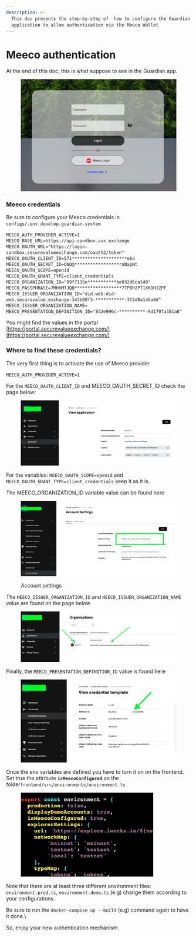 ```yaml
---
description: >-
  This doc presents the step-by-step of  how to configure the Guardian
  application to allow authentication via the Meeco Wallet
---
```


# Meeco authentication

At the end of this doc, this is what suppose to see in the Guardian app.

<figure><img src="../../../.gitbook/assets/Screenshot 2023-08-02 at 20.23.36.png" alt=""><figcaption></figcaption></figure>

### Meeco credentials

Be sure to configure your Meeco credentials in `configs/.env.develop.guardian.system`

```
MEECO_AUTH_PROVIDER_ACTIVE=1
MEECO_BASE_URL=https://api-sandbox.svx.exchange
MEECO_OAUTH_URL="https://login-sandbox.securevalueexchange.com/oauth2/token"
MEECO_OAUTH_CLIENT_ID=571*********************e6a
MEECO_OAUTH_SECRET_ID=ONO@*****************rnNxpNt
MEECO_OAUTH_SCOPE=openid
MEECO_OAUTH_GRANT_TYPE=client_credentials
MEECO_ORGANIZATION_ID="09f7115e***********be032d6ca149"
MEECO_PASSPHRASE=7MHHMTJQQ******************7TPBH2P71XKDH1ZPF
MEECO_ISSUER_ORGANIZATION_ID="did:web:did-web.securevalue.exchange:343b08f3-***********-3f2d8a146a0d"
MEECO_ISSUER_ORGANIZATION_NAME=
MEECO_PRESENTATION_DEFINITION_ID="832e996c-**********-9d170fa381a8"
```

You might find the values in the portal [https://portal.securevalueexchange.com/](https://portal.securevalueexchange.com/)

### Where to find these credentials?

The very first thing is to activate the use of Meeco provider

```
MEECO_AUTH_PROVIDER_ACTIVE=1
```

For the `MEECO_OAUTH_CLIENT_ID` and MEECO\_OAUTH\_SECRET\_ID check the page below:

<figure><img src="../../../.gitbook/assets/Screenshot 2023-08-02 at 20.44.38.png" alt=""><figcaption></figcaption></figure>

For the variables: `MEECO_OAUTH_SCOPE=openid` and `MEECO_OAUTH_GRANT_TYPE=client_credentials` keep it as it is.

The MEECO\_ORGANIZATION\_ID variable value can be found here

<figure><img src="../../../.gitbook/assets/Screenshot 2023-08-02 at 20.49.20.png" alt=""><figcaption><p>Account settings</p></figcaption></figure>

The `MEECO_ISSUER_ORGANIZATION_ID` and `MEECO_ISSUER_ORGANIZATION_NAME` value are found on the page below

<figure><img src="../../../.gitbook/assets/Screenshot 2023-08-02 at 20.53.58.png" alt=""><figcaption></figcaption></figure>

Finally, the `MEECO_PRESENTATION_DEFINITION_ID` value is found here

<figure><img src="../../../.gitbook/assets/Screenshot 2023-08-02 at 20.59.02.png" alt=""><figcaption></figcaption></figure>

Once the env variables are defined you have to turn it on on the frontend. Set true the attribute **`isMeecoConfigured`** on the folder`frontend/src/environments/environment.ts`

<figure><img src="../../../.gitbook/assets/Screenshot 2023-08-02 at 19.43.11.png" alt=""><figcaption></figcaption></figure>

Note that there are at least three different environment files: `environment.prod.ts`, `environment.demo.ts` (e.g) change them according to your configurations.

Be sure to run the `docker-compose up --build` (e.g) command again to have it done.\\

So, enjoy your new authentication mechanism.
